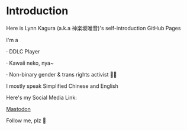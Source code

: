 # Introduction
Here is Lynn Kagura (a.k.a 神楽坂唯音)'s self-introduction GitHub Pages

I'm a 

· DDLC Player

· Kawaii neko, nya~

· Non-binary gender & trans rights activist 🏳️‍⚧️

I mostly speak Simplified Chinese and English

Here's my Social Media Link:

<a rel="me" href="https://m.cmx.im/@lynn_ddlc">Mastodon</a>

Follow me, plz 🥺
